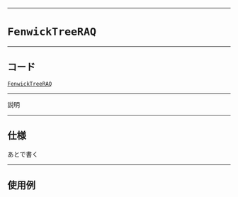 _____

# `FenwickTreeRAQ`

_____

## コード

[`FenwickTreeRAQ`](https://github.com/titanium-22/Library_py/blob/main/DataStructures/FenwickTree/FenwickTreeRAQ.py)
<!-- code=https://github.com/titanium-22/Library_py/blob/main/DataStructures\FenwickTree\FenwickTreeRAQ.py -->

_____

説明

_____

## 仕様

あとで書く

_____

## 使用例

```python
```

